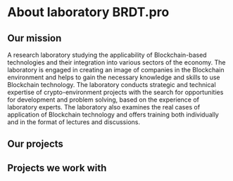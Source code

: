 # About laboratory BRDT.pro
## Our mission
A research laboratory studying the applicability of Blockchain-based technologies and their integration into various sectors of the economy.
The laboratory is engaged in creating an image of companies in the Blockchain environment and helps to gain the necessary knowledge and skills to use Blockchain technology. 
The laboratory conducts strategic and technical expertise of crypto-environment projects with the search for opportunities for development and problem solving, based on the experience of laboratory experts. 
The laboratory also examines the real cases of application of Blockchain technology and offers training both individually and in the format of lectures and discussions.
## Our projects
## Projects we work with
